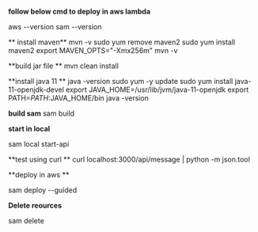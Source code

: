 **follow below cmd to deploy in aws lambda** 

aws --version
sam --version

** install maven**
mvn -v 
sudo yum remove maven2
sudo yum install maven2
export MAVEN_OPTS="-Xmx256m" 
mvn -v

**build jar file **
mvn clean install 

**install java 11 **
java -version
sudo yum -y update
sudo yum install java-11-openjdk-devel
export JAVA_HOME=/usr/lib/jvm/java-11-openjdk
export PATH=$PATH:$JAVA_HOME/bin
java -version

**build sam** 
sam build

**start in local**

 sam local start-api

**test using curl **
curl localhost:3000/api/message | python -m json.tool 

**deploy in aws **

sam deploy --guided

**Delete reources** 

sam delete                                                  
